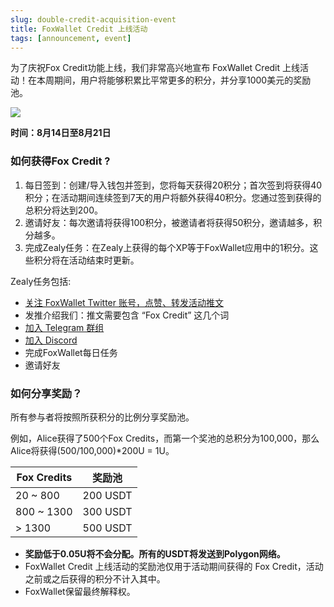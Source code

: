 ```yaml
---
slug: double-credit-acquisition-event
title: FoxWallet Credit 上线活动
tags: [announcement, event]
---
```


为了庆祝Fox Credit功能上线，我们非常高兴地宣布 FoxWallet Credit 上线活动！在本周期间，用户将能够积累比平常更多的积分，并分享1000美元的奖励池。 

![](/img/blog/foxcredit-launching-campaign.webp)

**时间：8月14日至8月21日**

### 如何获得Fox Credit ?

1. 每日签到：创建/导入钱包并签到，您将每天获得20积分；首次签到将获得40积分；在活动期间连续签到7天的用户将额外获得40积分。您通过签到获得的总积分将达到200。
2. 邀请好友：每次邀请将获得100积分，被邀请者将获得50积分，邀请越多，积分越多。
3. 完成Zealy任务：在Zealy上获得的每个XP等于FoxWallet应用中的1积分。这些积分将在活动结束时更新。

Zealy任务包括:
- [关注 FoxWallet Twitter 账号，点赞、转发活动推文](https://twitter.com/FoxWallet)
- 发推介绍我们：推文需要包含 “Fox Credit” 这几个词
- [加入 Telegram 群组](https://t.me/FoxWallet_EN)
- [加入 Discord](https://discord.gg/foxwallet)
- 完成FoxWallet每日任务
- 邀请好友

### 如何分享奖励？
所有参与者将按照所获积分的比例分享奖励池。

例如，Alice获得了500个Fox Credits，而第一个奖池的总积分为100,000，那么Alice将获得(500/100,000)*200U = 1U。

|  Fox Credits | 奖励池 |
|  ------- | ----------- |
| 20 ~ 800 | 200 USDT |
| 800 ~ 1300 | 300 USDT |
| > 1300 | 500 USDT |

- **奖励低于0.05U将不会分配。所有的USDT将发送到Polygon网络。**
- FoxWallet Credit 上线活动的奖励池仅用于活动期间获得的 Fox Credit，活动之前或之后获得的积分不计入其中。
- FoxWallet保留最终解释权。